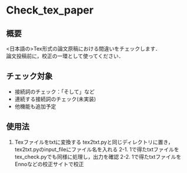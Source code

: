# Check_tex_paper

## 概要
&lt;日本語の>Tex形式の論文原稿における間違いをチェックします．  
論文投稿前に，校正の一環として使ってください．

## チェック対象
- 接続詞のチェック：「そして」など
- 連続する接続詞のチェック(未実装)
- 他機能も追加予定

## 使用法
1. Texファイルをtxtに変換する
    tex2txt.pyと同じディレクトリに置き，tex2txt.pyのinput_fileにファイル名を入れる
2-1. 1で得たtxtファイルをtex_check.pyでも同様に処理し，出力を確認
2-2. 1で得たtxtファイルをEnnoなどの校正サイトで校正
